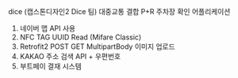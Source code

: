 dice
(캡스톤디자인2 Dice 팀) 대중교통 결합 P+R 주차장 확인 어플리케이션


1. 네이버 맵 API 사용
2. NFC TAG UUID Read (Mifare Classic)
3. Retrofit2 POST GET MultipartBody 이미지 업로드
4. KAKAO 주소 검색 API + 우편번호
5. 부트페이 결재 시스템
